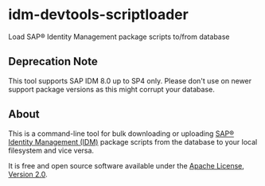 # idm-devtools-scriptloader
Load SAP&reg; Identity Management package scripts to/from database
## Deprecation Note
This tool supports SAP IDM 8.0 up to SP4 only. Please don't use on newer support package versions as this might corrupt your database.
## About
This is a command-line tool for bulk downloading or uploading  [SAP&reg; Identity Management (IDM)](https://www.sap.com/products/identity-management.html) package scripts from the database to your local filesystem and vice versa.

It is free and open source software available under the [Apache License, Version 2.0](https://www.apache.org/licenses/LICENSE-2.0.txt). 

